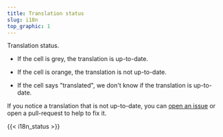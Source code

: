 ```yaml
---
title: Translation status
slug: i18n
top_graphic: 1
---
```


Translation status.

- If the cell is grey, the translation is up-to-date.

- If the cell is orange, the translation is not up-to-date.

- If the cell says "translated", we don't know if the translation is up-to-date.

If you notice a translation that is not up-to-date, you can [open an issue](https://github.com/letsencrypt/website/issues) or open a pull-request to help to fix it.

{{< i18n_status >}}

